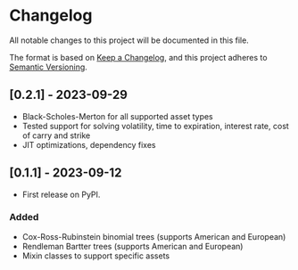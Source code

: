 # Changelog

All notable changes to this project will be documented in this file.

The format is based on [Keep a Changelog](https://keepachangelog.com/en/1.0.0/),
and this project adheres to [Semantic Versioning](https://semver.org/spec/v2.0.0.html).

## [0.2.1] - 2023-09-29

* Black-Scholes-Merton for all supported asset types
* Tested support for solving volatility, time to expiration, interest rate, cost of carry and strike
* JIT optimizations, dependency fixes

## [0.1.1] - 2023-09-12

* First release on PyPI.

### Added

 - Cox-Ross-Rubinstein binomial trees (supports American and European)
 - Rendleman Bartter trees (supports American and European)
 - Mixin classes to support specific assets